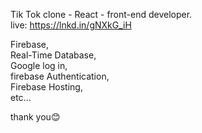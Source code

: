 Tik Tok clone - React - front-end developer.  <br>
live: https://lnkd.in/gNXkG_iH

Firebase, <br>
Real-Time Database, <br>
Google log in, <br>
firebase Authentication, <br>
Firebase Hosting, <br>
etc... <br>

thank you😊
